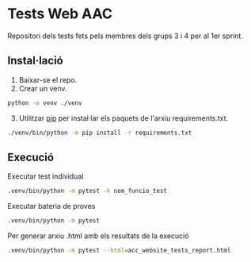 # Tests Web AAC
Repositori dels tests fets pels membres dels grups 3 i 4 per al 1er sprint.

## Instal·lació
1. Baixar-se el repo.
2. Crear un venv.

```bash
python -m venv ./venv
```
3. Utilitzar [pip](https://pip.pypa.io/en/stable/) per instal·lar els paquets de l'arxiu requirements.txt.
```bash
./venv/bin/python -m pip install -r requirements.txt
```

## Execució
Executar test individual
```bash
.venv/bin/python -m pytest -k nom_funcio_test
```
Executar bateria de proves
```bash
.venv/bin/python -m pytest
```
Per generar arxiu .html amb els resultats de la execució
```bash
.venv/bin/python -m pytest --html=acc_website_tests_report.html
```
